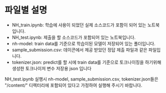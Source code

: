 # 파일별 설명

- NH_train.ipynb: 학습에 사용이 되었던 실제 소스코드가 포함이 되어 있는 노트북입니다.
- NH_test.ipynb: 제출을 할 소스코드가 포함되어 있는 노트북입니다.
- nh-model: train data를 기준으로 학습이된 모델이 저장되어 있는 폴더입니다.
- sample_submission.csv: 데이콘에서 제공 받았던 정답 제출 파일과 같은 파일입니다.
- tokenizer.json: predict를 할 시에 train data를 기준으로 토크나이징을 하기위해 생성한 토크나이저 변수 저장용 json 입니다

NH_test.ipynb 실행시 nh-model, sample_submission.csv, tokenizer.json들은 "/content/" 디렉터리에 포함되어 있다고 가정하여 실행해 주시기 바랍니다.